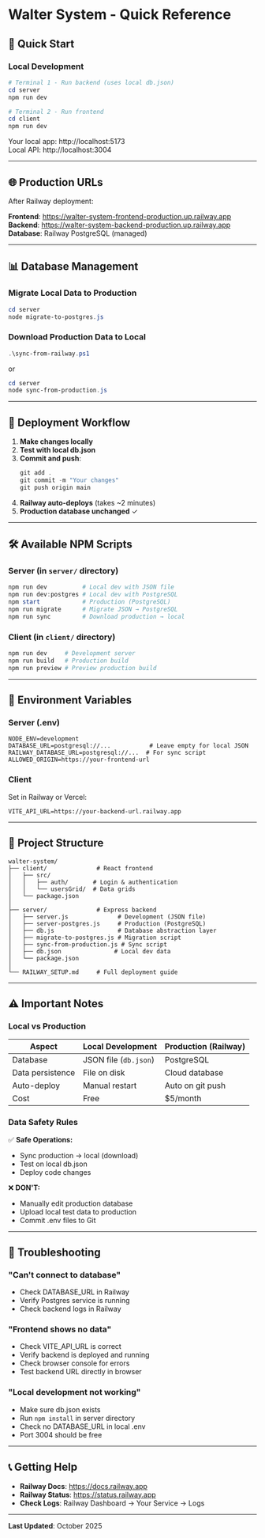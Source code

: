 # Walter System - Quick Reference

## 🚀 Quick Start

### Local Development
```powershell
# Terminal 1 - Run backend (uses local db.json)
cd server
npm run dev

# Terminal 2 - Run frontend
cd client
npm run dev
```

Your local app: http://localhost:5173  
Local API: http://localhost:3004

---

## 🌐 Production URLs

After Railway deployment:

**Frontend**: https://walter-system-frontend-production.up.railway.app  
**Backend**: https://walter-system-backend-production.up.railway.app  
**Database**: Railway PostgreSQL (managed)

---

## 📊 Database Management

### Migrate Local Data to Production
```powershell
cd server
node migrate-to-postgres.js
```

### Download Production Data to Local
```powershell
.\sync-from-railway.ps1
```
or
```powershell
cd server
node sync-from-production.js
```

---

## 🔄 Deployment Workflow

1. **Make changes locally**
2. **Test with local db.json**
3. **Commit and push**:
   ```powershell
   git add .
   git commit -m "Your changes"
   git push origin main
   ```
4. **Railway auto-deploys** (takes ~2 minutes)
5. **Production database unchanged** ✓

---

## 🛠️ Available NPM Scripts

### Server (in `server/` directory)
```powershell
npm run dev          # Local dev with JSON file
npm run dev:postgres # Local dev with PostgreSQL
npm start            # Production (PostgreSQL)
npm run migrate      # Migrate JSON → PostgreSQL
npm run sync         # Download production → local
```

### Client (in `client/` directory)
```powershell
npm run dev     # Development server
npm run build   # Production build
npm run preview # Preview production build
```

---

## 🔐 Environment Variables

### Server (.env)
```env
NODE_ENV=development
DATABASE_URL=postgresql://...           # Leave empty for local JSON
RAILWAY_DATABASE_URL=postgresql://...  # For sync script
ALLOWED_ORIGIN=https://your-frontend-url
```

### Client
Set in Railway or Vercel:
```env
VITE_API_URL=https://your-backend-url.railway.app
```

---

## 📁 Project Structure

```
walter-system/
├── client/              # React frontend
│   ├── src/
│   │   ├── auth/       # Login & authentication
│   │   └── usersGrid/  # Data grids
│   └── package.json
│
├── server/              # Express backend
│   ├── server.js              # Development (JSON file)
│   ├── server-postgres.js     # Production (PostgreSQL)
│   ├── db.js                  # Database abstraction layer
│   ├── migrate-to-postgres.js # Migration script
│   ├── sync-from-production.js # Sync script
│   ├── db.json               # Local dev data
│   └── package.json
│
└── RAILWAY_SETUP.md     # Full deployment guide
```

---

## ⚠️ Important Notes

### Local vs Production

| Aspect | Local Development | Production (Railway) |
|--------|------------------|---------------------|
| Database | JSON file (`db.json`) | PostgreSQL |
| Data persistence | File on disk | Cloud database |
| Auto-deploy | Manual restart | Auto on git push |
| Cost | Free | $5/month |

### Data Safety Rules

✅ **Safe Operations:**
- Sync production → local (download)
- Test on local db.json
- Deploy code changes

❌ **DON'T:**
- Manually edit production database
- Upload local test data to production
- Commit .env files to Git

---

## 🐛 Troubleshooting

### "Can't connect to database"
- Check DATABASE_URL in Railway
- Verify Postgres service is running
- Check backend logs in Railway

### "Frontend shows no data"
- Check VITE_API_URL is correct
- Verify backend is deployed and running
- Check browser console for errors
- Test backend URL directly in browser

### "Local development not working"
- Make sure db.json exists
- Run `npm install` in server directory
- Check no DATABASE_URL in local .env
- Port 3004 should be free

---

## 📞 Getting Help

- **Railway Docs**: https://docs.railway.app
- **Railway Status**: https://status.railway.app
- **Check Logs**: Railway Dashboard → Your Service → Logs

---

**Last Updated**: October 2025
